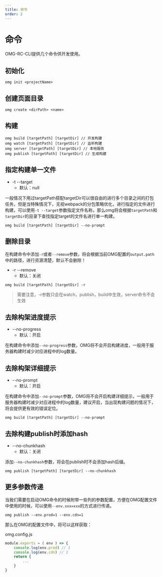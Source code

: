 ```yaml
---
title: 命令
order: 2
---
```


# 命令

OMG-RC-CLI提供几个命令供开发使用。

## 初始化

```shell
omg init <projectName>
```

## 创建页面目录

```shell
omg create <dirPath> <name>
```

## 构建

```shell
omg build [targetPath] [targetDir] // 开发构建
omg watch [targetPath] [targetDir] // 监听构建
omg server [targetPath] [targetDir] // 本地服务
omg publish [targetPath] [targetDir] // 生成构建
```
## 指定构建单一文件

- -t --target
  - 默认：null

一般情况下用过targetPath搭配targetDir可以很自由的进行多个目录之间的打包任务，但是当特殊情况下，无视webpack的分包策略优化，进行指定的文件进行构建，可以使用`-t --target`参数指定文件名称，那么omg将会根据`targetPath`和`targetDir`的目录下查找指定target的文件名进行单一构建。

```shell
omg build [targetPath] [targetDir] --no-prompt
```

## 删除目录

在构建命令中添加`-r`或者`--remove`参数，将会根据当前OMG配置的`output.path`中的路径，进行资源清楚，默认不会删除！

- -r --remove
  - 默认：关闭


```shell
omg build [targetPath] [targetDir] -r
```

> 需要注意，-r参数只会在watch，publish，build中生效，server命令不会生效

## 去除构架进度提示

- --no-progress
  - 默认：开启

在构建命令中添加`--no-progress`参数，OMG将不会开启构建进度，一般用于服务器构建时减少对应进程中的log数量。

## 去除构架详细提示

- --no-prompt
  - 默认：开启

在构建命令中添加`--no-prompt`参数，OMG将不会开启构建详细提示，一般用于服务器构建时减少对应进程中的log数量，建议开启，当出现构建问题的情况下，将会提供更有效的错误定位。

```shell
omg build [targetPath] [targetDir] --no-prompt
```

## 去除构建publish时添加hash

- --no-chunkhash
  - 默认：关闭

添加`--no-chunkhash`参数，将会在publish时不会添加hash后缀。

```shell
omg publish [targetPath] [targetDir] --no-chunkhash
```

## 更多参数传递

当我们需要在启动OMG命令的时候附带一些列的参数配置，方便在OMG配置文件中使用的时候，可以使用`--env.xxx=xxx`的方式进行传递。

```shell
omg publish --env.prod=1 --env.cdn=1
```

那么在OMG的配置文件中，将可以这样获取：

omg.config.js

```js
module.exports = ( env ) => {
    console.log(env.prod) // 1
    console.log(env.cdn) // 1
    return {
        ...
    }
}
```